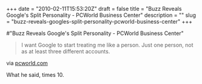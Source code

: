 +++
date = "2010-02-11T15:53:20Z"
draft = false
title = "Buzz Reveals Google's Split Personality - PCWorld Business Center"
description = ""
slug = "buzz-reveals-googles-split-personality-pcworld-business-center"
+++

#"Buzz Reveals Google's Split Personality - PCWorld Business Center"


 <div class="posterous_bookmarklet_entry">
 <blockquote class="posterous_short_quote">I want Google to start treating me like a person. Just one person, not as at least three different accounts.</blockquote>

<div class="posterous_quote_citation">via <a href="http://www.pcworld.com/businesscenter/article/188978/buzz_reveals_googles_split_personality.html">pcworld.com</a></div>
 <p>What he said, times 10.</p></div>
 